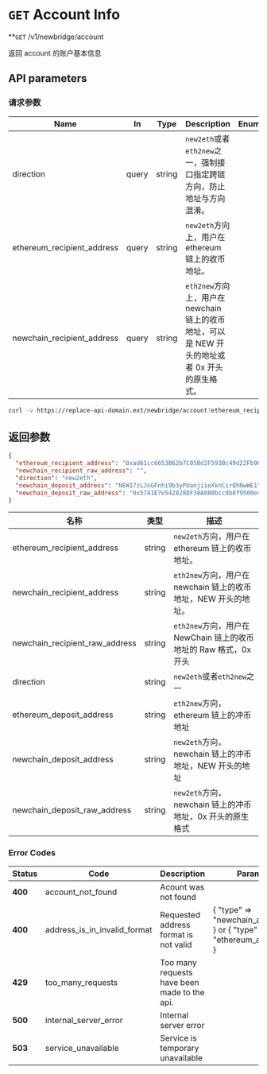 # `GET` Account Info

\*\*`GET` /v1/newbridge/account

返回 account 的账户基本信息

## API parameters

### 请求参数

| **Name**                   | **In** | **Type** | **Description**                                                                                | **Enum** | **Default** |
| -------------------------- | ------ | -------- | ---------------------------------------------------------------------------------------------- | -------- | ----------- |
| direction                  | query  | string   | `new2eth`或者`eth2new`之一，强制接口指定跨链方向，防止地址与方向混淆。                         |          |             |
| ethereum_recipient_address | query  | string   | `new2eth`方向上，用户在 ethereum 链上的收币地址。                                              |          |             |
| newchain_recipient_address | query  | string   | `eth2new`方向上，用户在 newchain 链上的收币地址，可以是 NEW 开头的地址或者 0x 开头的原生格式。 |          |             |

```bash
curl -v https://replace-api-domain.ext/newbridge/account?ethereum_recipient_address=0xad61cc6653B62b7C05Bd2F593Bc49d22Fb901A9c&direction=new2eth
```

## 返回参数

```json
{
  "ethereum_recipient_address": "0xad61cc6653B62b7C05Bd2F593Bc49d22Fb901A9c",
  "newchain_recipient_raw_address": "",
  "direction": "new2eth",
  "newchain_deposit_address": "NEW17zLJnGFnhi9b3yPUanjiieXknCirQhNwWE1",
  "newchain_deposit_raw_address": "0x5741E7e542828DF38A888bcc9b8f9500e4331420"
}
```

| 名称                           | 类型   | 描述                                                              |
| ------------------------------ | ------ | ----------------------------------------------------------------- |
| ethereum_recipient_address     | string | `new2eth`方向，用户在 ethereum 链上的收币地址。                   |
| newchain_recipient_address     | string | `eth2new`方向，用户在 newchain 链上的收币地址，NEW 开头的地址。   |
| newchain_recipient_raw_address | string | `eth2new`方向，用户在 NewChain 链上的收币地址的 Raw 格式，0x 开头 |
| direction                      | string | `new2eth`或者`eth2new`之一                                        |
| ethereum_deposit_address       | string | `eth2new`方向，ethereum 链上的冲币地址                            |
| newchain_deposit_address       | string | `new2eth`方向，newchain 链上的冲币地址，NEW 开头的地址            |
| newchain_deposit_raw_address   | string | `new2eth`方向， newchain 链上的冲币地址，0x 开头的原生格式        |

### Error Codes

| **Status** | **Code**                     | **Description**                              | **Params**                                                           |
| ---------- | ---------------------------- | -------------------------------------------- | -------------------------------------------------------------------- |
| **400**    | account_not_found            | Acount was not found                         |                                                                      |
| **400**    | address_is_in_invalid_format | Requested address format is not valid        | { "type" => "newchain_address" } or { "type" => "ethereum_address" } |
| **429**    | too_many_requests            | Too many requests have been made to the api. |                                                                      |
| **500**    | internal_server_error        | Internal server error                        |                                                                      |
| **503**    | service_unavailable          | Service is temporary unavailable             |                                                                      |
